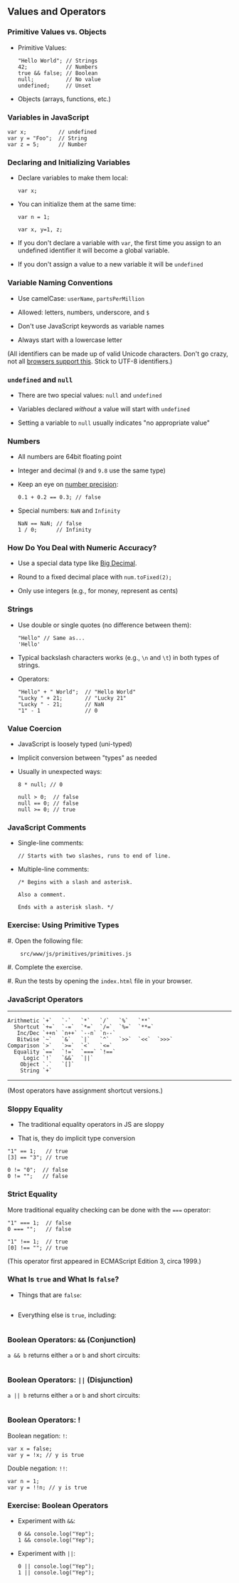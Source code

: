 ## Values and Operators

### Primitive Values vs. Objects

  - Primitive Values:

    ~~~ {.javascript}
    "Hello World"; // Strings
    42;            // Numbers
    true && false; // Boolean
    null;          // No value
    undefined;     // Unset
    ~~~

  - Objects (arrays, functions, etc.)

### Variables in JavaScript

~~~ {.javascript}
var x;          // undefined
var y = "Foo";  // String
var z = 5;      // Number
~~~

### Declaring and Initializing Variables

  - Declare variables to make them local:

    ~~~ {.javascript}
    var x;
    ~~~

  - You can initialize them at the same time:

    ~~~ {.javascript}
    var n = 1;

    var x, y=1, z;
    ~~~

  - If you don't declare a variable with `var`, the first time you
    assign to an undefined identifier it will become a global variable.

  - If you don't assign a value to a new variable it will be `undefined`

### Variable Naming Conventions

  - Use camelCase: `userName`, `partsPerMillion`

  - Allowed: letters, numbers, underscore, and `$`

  - Don't use JavaScript keywords as variable names

  - Always start with a lowercase letter

(All identifiers can be made up of valid Unicode characters.  Don't go
crazy, not all [browsers support this][jsids].  Stick to UTF-8
identifiers.)

[jsids]: https://mathiasbynens.be/notes/javascript-identifiers-es6

### `undefined` and `null`

  - There are two special values: `null` and `undefined`

  - Variables declared *without* a value will start with `undefined`

  - Setting a variable to `null` usually indicates "no appropriate value"

### Numbers

  - All numbers are 64bit floating point

  - Integer and decimal (`9` and `9.8` use the same type)

  - Keep an eye on [number precision](http://0.30000000000000004.com/):

    ~~~ {.javascript}
    0.1 + 0.2 == 0.3; // false
    ~~~

  - Special numbers: `NaN` and `Infinity`

    ~~~ {.javascript}
    NaN == NaN; // false
    1 / 0;      // Infinity
    ~~~

### How Do You Deal with Numeric Accuracy?

  - Use a special data type like [Big
    Decimal](https://github.com/dtrebbien/BigDecimal.js).

  - Round to a fixed decimal place with `num.toFixed(2);`

  - Only use integers (e.g., for money, represent as cents)

### Strings

  - Use double or single quotes (no difference between them):

    ~~~ {.javascript}
    "Hello" // Same as...
    'Hello'
    ~~~

  - Typical backslash characters works (e.g., `\n` and `\t`) in both
    types of strings.

  - Operators:

    ~~~ {.javascript}
    "Hello" + " World";  // "Hello World"
    "Lucky " + 21;       // "Lucky 21"
    "Lucky " - 21;       // NaN
    "1" - 1              // 0
    ~~~

### Value Coercion

  - JavaScript is loosely typed (uni-typed)

  - Implicit conversion between "types" as needed

  - Usually in unexpected ways:

    ~~~ {.javascript}
    8 * null; // 0

    null > 0;  // false
    null == 0; // false
    null >= 0; // true
    ~~~

### JavaScript Comments

  - Single-line comments:

    ~~~ {.javascript}
    // Starts with two slashes, runs to end of line.
    ~~~

  - Multiple-line comments:

    ~~~ {.javascript}
    /* Begins with a slash and asterisk.

    Also a comment.

    Ends with a asterisk slash. */
    ~~~

### Exercise: Using Primitive Types

  #. Open the following file:

        src/www/js/primitives/primitives.js

  #. Complete the exercise.

  #. Run the tests by opening the `index.html` file in your browser.

### JavaScript Operators

  ------------ ----- ----- ----- ----- ----- ----- -----
    Arithmetic `+`   `-`   `*`   `/`   `%`   `**`
      Shortcut `+=`  `-=`  `*=`  `/=`  `%=`  `**=`
       Inc/Dec `++n` `n++` `--n` `n--`
       Bitwise `~`   `&`   `|`   `^`   `>>`  `<<`  `>>>`
    Comparison `>`   `>=`  `<`   `<=`
      Equality `==`  `!=`  `===` `!==`
         Logic `!`   `&&`  `||`
        Object `.`   `[]`
        String `+`
  ------------ ----- ----- ----- ----- -----

(Most operators have assignment shortcut versions.)

### Sloppy Equality

  - The traditional equality operators in JS are sloppy

  - That is, they do implicit type conversion

~~~ {.javascript}
"1" == 1;   // true
[3] == "3"; // true

0 != "0";  // false
0 != "";   // false
~~~

### Strict Equality

More traditional equality checking can be done with the `===`
operator:

~~~ {.javascript}
"1" === 1;  // false
0 === "";   // false

"1" !== 1;  // true
[0] !== ""; // true
~~~

(This operator first appeared in ECMAScript Edition 3, circa 1999.)

### What Is `true` and What Is `false`?

  - Things that are `false`:

    ~~~ {.javascript insert="../../src/examples/js/bool.js" token="false"}
    ~~~

  - Everything else is `true`, including:

    ~~~ {.javascript insert="../../src/examples/js/bool.js" token="true"}
    ~~~

### Boolean Operators: `&&` (Conjunction)

`a && b` returns either `a` or `b` and short circuits:

~~~ {.javascript insert="../../src/examples/js/bool.js" token="conjunction"}
~~~

### Boolean Operators: `||` (Disjunction)

`a || b` returns either `a` or `b` and short circuits:

~~~ {.javascript insert="../../src/examples/js/bool.js" token="disjunction"}
~~~

### Boolean Operators: !

Boolean negation: `!`:

~~~ {.javascript}
var x = false;
var y = !x; // y is true
~~~

Double negation: `!!`:

~~~ {.javascript}
var n = 1;
var y = !!n; // y is true
~~~

### Exercise: Boolean Operators

  - Experiment with `&&`:

    ~~~ {.javascript}
    0 && console.log("Yep");
    1 && console.log("Yep");
    ~~~

  - Experiment with `||`:

    ~~~ {.javascript}
    0 || console.log("Yep");
    1 || console.log("Yep");
    ~~~
